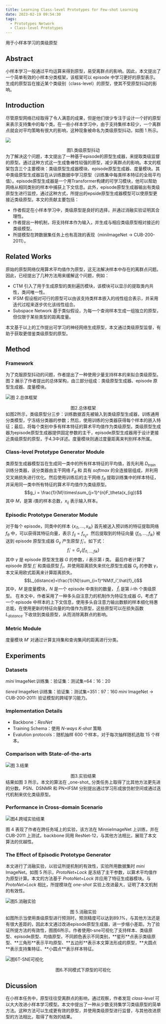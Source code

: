 ```yaml
---
title: Learning Class-level Prototypes for Few-shot Learning
date: 2023-02-19 09:54:30
tags:
  - Prototypes Network
  - Class-level Prototypes
---
```


用于小样本学习的类级原型

<!--more-->

## Abstract

小样本学习一般通过平均运算来得到原型，易受离群点的影响。因此，本文提出了一个简单有效的小样本分类框架，该框架可以 episode 中学习更好的原型表示。生成的原型旨在接近某个类级别（class-level）的原型，使其不受原型抖动的影响。

## Introduction

尽管原型网络已经取得了令人满意的成果，但是他们很少专注于设计一个好的原型来表示支持集中的每个类。在一些小样本学习中，由于支持集样本较少，一个离群点就会对平均策略有很大的影响，这种现象被命名为类级原型抖动，如图 1 所示。

![](\imgs\Learning-Class-level-Prototypes-for-Few-shot-Learning\类级原型抖动.png)

<center>图1.类级原型抖动</center>
为了解决这个问题，本文提出了一种基于episode的原型生成器，来提取类级监督的原型。通过这种方式这一生成鲁棒性较强的原型，减少离群点的影响。本文的框架包含三个主要模块：类级原型生成器模块、episode原型生成器、度量模块。其中类级原型生成器旨在从训练数据中学习原型（训练集中每类样本特征的全局平均值）。episode原型生成器是一个用Transformer构建的可学习模块，他可以帮助网络从相同类别的样本中捕获上下文信息。此外，episode原型生成器输出有类级原型生进行监控，通过这种方式，所提出的epside原型生成器模型可以使原型更接近类级原型。本文的贡献主要包括：

- 作者假定在小样本学习中，类级原型是良好的选择，并通过消融实验证明其合理性。
- 作者提出一种机制，将支持样本作为输入，并生成与相应类级原型相对接近的类级模型。
- 所提模型在跨数据集任务上也有高效的表现（miniImageNet $\rightarrow$ CUB-200-2011）。

## Related Works

原始的原型网络仅用算术平均值作为原型，这无法解决样本中存在的离群点问题。因此，已经提出了几种方法用来缓解这个问题，例如：

- CTM 引入了用于生成原型的类别遍历模块，该模块可以显示的提取类内共性，类间唯一性。
- IFSM 假设相对可行的原型可以由该支持类样本嵌入的线性组合表示，并采用迭代过程来逐步优化该线性组合。
- Subspace Network 基于类似假设，为每一个查询样本生成一组独立的原型，但仅限于某些类型的距离度量。

本文基于以上的工作提出可学习的神经网络生成原型，本文通过类级原型监督，有助于获取更借鉴类级原型的原型。

## Method

### Framework

为了克服原型抖动的问题，作者提出了一种使用少量支持样本的来拟合类级原型。图 2 展示了作者提出的总体架构，由三部分组成：类级原型生成器、episode 原型生成器、度量模块。

![图 2.总体框架](\imgs\Learning-Class-level-Prototypes-for-Few-shot-Learning\总体框架.png)

<center>图2.总体框架</center>
如图2所示，类级原型分三步：训练数据首先被输入到类级原型生成器，训练通用分类模型，宁冻结分类器的参数；然后，使用训练的分类器获得每个样本的嵌入特征；最后，将每个类别中多有样本特征的算术平均值作为类级原型。类级原型生成器为episode原型生成器提供固定参数的主干，episode原型生成器用于设计更接近类级原型的原型，于4.3中详述。度量模块则通过度量距离来判别样本所属。

### **Class-level Prototype Generator Module**

类原型生成器模型旨在生成同一类中的所有样本特征的平均值，首先利用 $D_{train}$ 训练分类器，该分类器由主干网络 $F_\theta$ 和 具有 $softmax$ 的全连接层组成，并利用交叉熵损失进行优化。然后使用训练后的主干网络 $f_\theta$ 提取训练集中的样本特征，并采用同一类中所有特征的算术平均值作为类级原型。
$$g_i = \frac{1}{M}\times\sum_{j=1}^{n}F_\theta(x_{ig})$$
其中 $M$，是第 $i$类的样本总数，$x_{ij}$ 表示输入样本。

### **Episodic Prototype Generator Module**

对于每个 episode，同类中的样本 $\{x_{i1},...,x_{ik}\}$ 首先被送入预训练的特征提取网络 $f_\theta$ 中，可以获得其特征向量，表示 $f_{ij}=f_{x_{ij}}$。然后提取到的特征向量 $\{f_{i1},...,f_{ik}\}$ 被送到 episode 原型生成器 $G_\gamma$ 产生原型 $f_i'$。如下式：
$$f_i'=G_\gamma(f_{i1,...,fik})$$
其中 $\gamma$ 是 episode 原型发生器 $G$ 的参数，$i$ 表示第 $i$ 类。
最后作者计算了 episode 原型 $f_i'$ 和类级原型 $\hat{f}_i$，并使用距离损失来优化原型生成器 $G_\gamma$ 的参数 $\gamma$，本文采用欧式距离来计算距离损失。
$$L_{distance}=\frac{1}{N}\sum_{i=1}^NM(f_i',\hat{f}_i)$$
其中，$M$ 是度量模块，$N$ 是一个 episode 中类别的数量， $\hat{f}_i$ 是第 $i$-th 个类级原型。
在本文中，作者采用了一种多头自注意力的机制作为特征生成器 $G$，考虑了一个 episode 中样本的上下文信息，使用多头自注意力输出数额的样本细化特惠总能，在使用更新的特征向量的均值作为原型，这些原型可以在损失函数 $L_{distance}$ 下收敛到类级原型，从而消除离群点的影响。

### Metric Module

度量模块 $M'$ 对通过计算支持集和查询集间的距离进行分类。

## Experiments

### Datasets

_mini_ ImageNet:训练集：验证集：测试集=64：16：20

_tiered_ ImageNet:训练集：验证集：测试集=351：97：160
_mini_ ImageNet $\rightarrow$ CUB-200-2011: 验证模型的跨域学习能力。

### Implementation Details

- Backbone：_ResNet_
- Training Schema：使用 _N-ways K-shot_ 策略
- Evalution protocols：随机抽样 600 个样本，对于每次抽样随机选取 15 个样本。

### Comparison with State-of-the-arts

![图 3.结果](\imgs\Learning-Class-level-Prototypes-for-Few-shot-Learning\结果.png)

<center>图3.实验结果</center>
结果如图 3 所示，本文的算法在 _one-shot_ 分类任务上取得了比其他方法更先进的分数。PSN、DSNMR 和 PN+IFSM 分别提出通过学习形成放仿射空间或通过迭代机制来优化类级原型。

### Performance in Cross-domain Scenario

![图4.跨域实验结果](\imgs\Learning-Class-level-Prototypes-for-Few-shot-Learning\跨域任务小样本准确率.png)

图 4 表现了作者在跨任务域上的实验，该方法在 MinnieImageNet 上训练，并在 CUB-2011 上测试，backbone 同用 ResNet-12，与其他方法相比，展现了本文算法的优越性。

### The Effect of Episodic Prototype Generator

本文进行了消融实验，以验证所提机制的有效性，实验所用数据集时 _mini_ ImageNet。如图 5 所示，_ProtoNet+Lock_ 是冻结了主干参数，以算术平均值作为原型计算。本文的方法基于 _ProtoNet+Lock_ 并应用了特征生成器模块。与 _ProtoNet+Lock_ 相比，所提模块在 _one-shot_ 实验上改进最大，证明了本文机制的有效性。

![图5.消融实验](\imgs\Learning-Class-level-Prototypes-for-Few-shot-Learning\消融实验.png)

<center>图 5.消融实验</center>
如图所示当使用类级原型进行预测时，预测精度可以达到89.1%，与其他方法还是有很大差距的，因此本文通过改进episode原型生成器，进一步缩小差距。为了验证所提方法的有效性，图图6所示，作者使用t-sne可视化了支持样本、类级原型、episode原型、均值原型，不同颜色表示不同类别，**星形**点表示类级原型、**三角形**表示平均原型、**五边形**表示本文算法形成的原型，**大圆点**表示支持集特征、**小圆点**表示样本特征。

![图6T-SNE可视化](\imgs\Learning-Class-level-Prototypes-for-Few-shot-Learning\不同情境下原型特征的可视化.png)

<center>图6.不同模式下原型的可视化</center>

## Dicussion

在小样本任务中，原型往往受离群点的影响，通过观察，作者发现 _class-level_ 可以大大改进小样本学习模型。本文中提出了一种从少数支持集学习类级原型的简单方法。这种方法可以生成更有效的原型，并使用类级原型进行监督，与其他改进原型的方法相比，取得了有效的结果。
